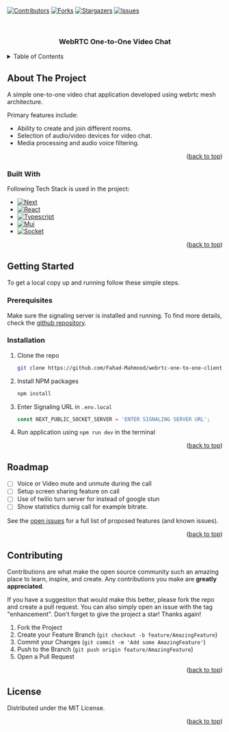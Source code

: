 [![Contributors][contributors-shield]][contributors-url]
[![Forks][forks-shield]][forks-url]
[![Stargazers][stars-shield]][stars-url]
[![Issues][issues-shield]][issues-url]


<!-- PROJECT LOGO -->
<br />
<div align="center">
  <h3 align="center">WebRTC One-to-One Video Chat</h3>
</div>

<!-- TABLE OF CONTENTS -->
<details>
  <summary>Table of Contents</summary>
  <ol>
    <li>
      <a href="#about-the-project">About The Project</a>
      <ul>
        <li><a href="#built-with">Built With</a></li>
      </ul>
    </li>
    <li>
      <a href="#getting-started">Getting Started</a>
      <ul>
        <li><a href="#prerequisites">Prerequisites</a></li>
        <li><a href="#installation">Installation</a></li>
      </ul>
    </li>
    <li><a href="#roadmap">Roadmap</a></li>
    <li><a href="#contributing">Contributing</a></li>
    <li><a href="#license">License</a></li>
  </ol>
</details>



<!-- ABOUT THE PROJECT -->
## About The Project

A simple one-to-one video chat application developed using webrtc mesh architecture. 

Primary features include:

* Ability to create and join different rooms.
* Selection of audio/video devices for video chat.
* Media processing and audio voice filtering.


<p align="right">(<a href="#readme-top">back to top</a>)</p>



### Built With

Following Tech Stack is used in the project:

* [![Next][Next.js]][Next-url]
* [![React][React.js]][React-url]
* [![Typescript][Typescript]][Typescript-url]
* [![Mui][Mui]][Mui-url]
* [![Socket][Socket]][Socket-url]



<p align="right">(<a href="#readme-top">back to top</a>)</p>



<!-- GETTING STARTED -->
## Getting Started

To get a local copy up and running follow these simple steps.

### Prerequisites

Make sure the signaling server is installed and running. To find more details, check the [github repository](https://github.com/Fahad-Mahmood/webrtc-one-to-one-server).

### Installation

1. Clone the repo
   ```sh
   git clone https://github.com/Fahad-Mahmood/webrtc-one-to-one-client.git
   ```
2. Install NPM packages
   ```sh
   npm install
   ```
3. Enter Signaling URL in `.env.local`
   ```js
   const NEXT_PUBLIC_SOCKET_SERVER = 'ENTER SIGNALING SERVER URL';
   ```
4. Run application using `npm run dev` in the terminal

<p align="right">(<a href="#readme-top">back to top</a>)</p>



<!-- ROADMAP -->
## Roadmap

- [ ] Voice or Video mute and unmute during the call
- [ ] Setup screen sharing feature on call
- [ ] Use of twilio turn server for instead of google stun
- [ ] Show statistics durnig call for example bitrate.

See the [open issues](https://github.com/othneildrew/Best-README-Template/issues) for a full list of proposed features (and known issues).

<p align="right">(<a href="#readme-top">back to top</a>)</p>



<!-- CONTRIBUTING -->
## Contributing

Contributions are what make the open source community such an amazing place to learn, inspire, and create. Any contributions you make are **greatly appreciated**.

If you have a suggestion that would make this better, please fork the repo and create a pull request. You can also simply open an issue with the tag "enhancement".
Don't forget to give the project a star! Thanks again!

1. Fork the Project
2. Create your Feature Branch (`git checkout -b feature/AmazingFeature`)
3. Commit your Changes (`git commit -m 'Add some AmazingFeature'`)
4. Push to the Branch (`git push origin feature/AmazingFeature`)
5. Open a Pull Request

<p align="right">(<a href="#readme-top">back to top</a>)</p>



<!-- LICENSE -->
## License

Distributed under the MIT License. 
<p align="right">(<a href="#readme-top">back to top</a>)</p>




<!-- MARKDOWN LINKS & IMAGES -->
<!-- https://www.markdownguide.org/basic-syntax/#reference-style-links -->
[contributors-shield]: https://img.shields.io/github/contributors/Fahad-Mahmood/webrtc-one-to-one-client?style=for-the-badge
[contributors-url]: https://github.com/Fahad-Mahmood/webrtc-one-to-one-client/graphs/contributors
[forks-shield]: https://img.shields.io/github/forks/Fahad-Mahmood/webrtc-one-to-one-client?style=for-the-badge
[forks-url]: https://github.com/Fahad-Mahmood/webrtc-one-to-one-client/network/members
[stars-shield]: https://img.shields.io/github/stars/Fahad-Mahmood/webrtc-one-to-one-client?style=for-the-badge
[stars-url]: https://github.com/Fahad-Mahmood/webrtc-one-to-one-client/stargazers
[issues-shield]: https://img.shields.io/github/issues/Fahad-Mahmood/webrtc-one-to-one-client?style=for-the-badge
[issues-url]: https://github.com/Fahad-Mahmood/webrtc-one-to-one-client/issues
[Next.js]: https://img.shields.io/badge/next.js-000000?style=for-the-badge&logo=nextdotjs&logoColor=white
[Next-url]: https://nextjs.org/
[React.js]: https://img.shields.io/badge/React-20232A?style=for-the-badge&logo=react&logoColor=61DAFB
[React-url]: https://reactjs.org/
[Mui]:https://img.shields.io/static/v1?style=for-the-badge&message=MUI&color=007FFF&logo=MUI&logoColor=FFFFFF&label=
[Mui-url]: https://mui.com/
[Typescript]: https://img.shields.io/static/v1?style=for-the-badge&message=TypeScript&color=3178C6&logo=TypeScript&logoColor=FFFFFF&label=
[Typescript-url]: https://www.typescriptlang.org/
[Socket]: https://img.shields.io/static/v1?style=for-the-badge&message=Socket.io&color=010101&logo=Socket.io&logoColor=FFFFFF&label=
[Socket-url]: https://socket.io/
